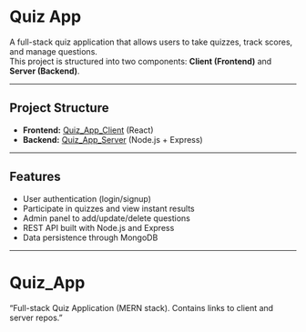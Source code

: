 #  Quiz App

A full-stack quiz application that allows users to take quizzes, track scores, and manage questions.  
This project is structured into two components: **Client (Frontend)** and **Server (Backend)**.

---

##  Project Structure
- **Frontend:** [Quiz_App_Client](https://github.com/shalini31102/Quiz_App_Client) (React)
- **Backend:** [Quiz_App_Server](https://github.com/shalini31102/Quiz_App_Server) (Node.js + Express)

---

##  Features
- User authentication (login/signup)
- Participate in quizzes and view instant results
- Admin panel to add/update/delete questions
- REST API built with Node.js and Express
- Data persistence through MongoDB

---

# Quiz_App
“Full-stack Quiz Application (MERN stack). Contains links to client and server repos.”
